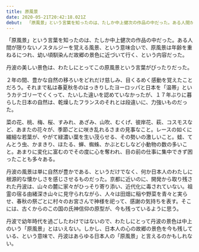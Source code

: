 ```yaml
---
title: 原風景
date: 2020-05-21T20:42:18.021Z
debut: 　「原風景」という言葉を知ったのは、たしか中上健次の作品の中だった。ある人間が限りないノスタルジーを覚える風景、という意味合いで、原風景は年齢を重ねるにつれ、幼い頃馴染んだ故郷の景色に近づいて行く、という内容だった。
---
```

「原風景」という言葉を知ったのは、たしか中上健次の作品の中だった。ある人間が限りないノスタルジーを覚える風景、という意味合いで、原風景は年齢を重ねるにつれ、幼い頃馴染んだ故郷の景色に近づいて行く、という内容だった。

丹波の美しい景色は、わたしにとってこの原風景という言葉がぴったりだった。

２年の間、豊かな自然の移ろいをどれだけ慈しみ、目くるめく感動を覚えたことだろう。それまで私は春夏秋冬のはっきりしたヨーロッパと日本を「温帯」というカテゴリーでくくって、たいした違いを認めていなかったが、１７年ぶりに暮らした日本の自然は、乾燥したフランスのそれとは段違いに、力強いものだった。

菜の花、桃、梅、桜、すみれ、あざみ、山吹、むくげ、彼岸花、萩、コスモスなど、あまたの花々が、季節ごとに咲き乱れるさまの見事なこと。レースの如くに繊細な若葉が、やがて緑濃い葉を生い茂らせる、その勢いの激しいこと。蛙、てんとう虫、かまきり、ほたる、蝉、蜘蛛、かぶとむしなど小動物の数の多いこと。あまりに変化に富むのでその度に心を奪われ、目の前の仕事に集中できず困ったことも多々ある。

丹波の風景は単に自然が豊かである、というだけでなく、何か日本人のわたしに根源的な懐かしさを感じさせるものだった。京都に近いのに、開発から取り残された丹波は、山々の麓に家々がひっそり寄り添い、近代化に毒されていない。祖霊の宿る由緒深き山々に見守られながら、人々は田畑に稲や野菜を青々と実らせ、春秋の祭ごとに村々のお宮さんで神様を祀って、感謝の気持ちを表す。そこには、古くからのこの国の氏神信仰の原型が、今も残っているように思う。

丹波で幼年時代を過ごしたわけではないので、わたしにとって丹波の景色は中上のいう「原風景」とはいえない。しかし、日本人の心の故郷の景色を今も残している、という意味で、丹波はあらゆる日本人の「原風景」と言えるのかもしれない。